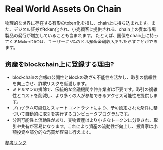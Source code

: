 # Real World Assets On Chain

物理的な世界に存在する有形のtoken化を指し、chain上に持ち込まれます。また、デジタル証券がtoken化され、小売顧客に提供される、chain上の資本市場製品の発行が増加していることも含まれます。 たとえば、国債をchain上に持ってくるMakerDAOは、ユーザーに5%のドル預金金利収入をもたらすことができます。

## 资産をblockchain上に登録する理由?
* blockchainの台帳の公開性とblockの改ざん不能性を活かし、取引の信頼性を向上させ、詐欺リスクを低減します。
* ミドルマンの排除で、伝統的な金融機関や仲介業者は不要です。取引の複雑性とコストを削減し、より多くの人が参加できるアクセス可能性を提供します。
* プログラム可能性とスマートコントラクトにより、予め設定された条件に基づいて自動的に取引を実行するコンピュータプログラムです。
* 分割可能性と流動性があり、実物資産はより小さなトークンに分割され、取引や共有が容易になります。これにより資産の流動性が向上し、投資家は小額投資や部分的な売買が容易に行えます。



[参考リンク](https://www.coingecko.com/learn/what-are-real-world-assets-exploring-rwa-protocols)
